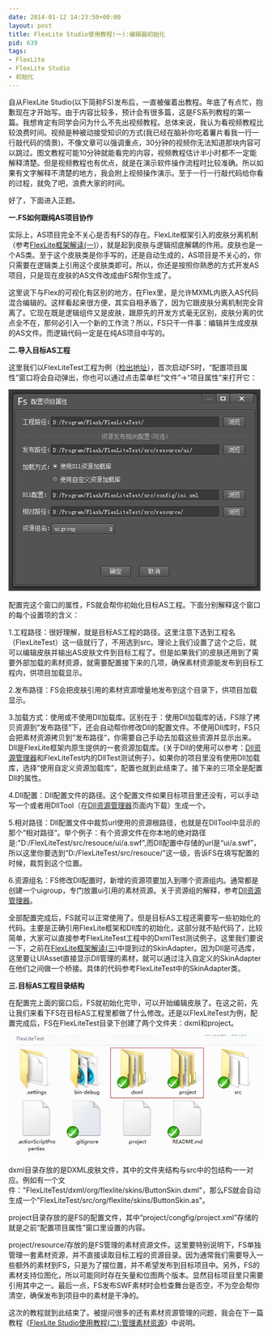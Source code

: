 ```yaml
---
date: 2014-01-12 14:23:50+00:00
layout: post
title: FlexLite Studio使用教程(一):编辑器初始化
pid: 639
tags:
- FlexLite
- FlexLite Studio
- 初始化
---
```


自从FlexLite Studio(以下简称FS)发布后，一直被催着出教程。年底了有点忙，抱歉现在才开始写。由于内容比较多，预计会有很多篇，这是FS系列教程的第一篇。我想肯定有同学会问为什么不先出视频教程。总体来说，我认为看视频教程比较浪费时间。视频是种被动接受知识的方式(我已经在脑补你吃着薯片看我一行一行敲代码的情景)，不像文章可以强调重点，30分钟的视频你无法知道那块内容可以跳过。图文教程可能10分钟就能看完的内容，视频教程估计半小时都不一定能解释清楚。但是视频教程也有优点，就是在演示软件操作流程时比较准确。所以如果有文字解释不清楚的地方，我会附上视频操作演示。至于一行一行敲代码给你看的过程，就免了吧，浪费大家的时间。

好了，下面进入正题。

**一.FS如何跟纯AS项目协作**

实际上，AS项目完全不关心是否有FS的存在。FlexLite框架引入的皮肤分离机制（参考[FlexLite框架解读(一)](http://blog.domlib.com/articles/407.html)），就是起到皮肤与逻辑彻底解耦的作用。皮肤也是一个AS类。至于这个皮肤类是你手写的，还是自动生成的，AS项目是不关心的，你只需要在逻辑类上引用这个皮肤类即可。所以，你还是按照你熟悉的方式开发AS项目，只是现在皮肤的AS文件改成由FS帮你生成了。

这里说下与Flex的可视化有区别的地方，在Flex里，是允许MXML内嵌入AS代码混合编辑的。这样看起来很方便，其实自相矛盾了，因为它跟皮肤分离机制完全背离了。它现在既是逻辑组件又是皮肤，跟原先的开发方式毫无区别，皮肤分离的优点全不在，那何必引入一个新的工作流？所以，FS只干一件事：编辑并生成皮肤的AS文件。而逻辑代码一定是在纯AS项目中写的。

**二.导入目标AS工程**

这里我们以FlexLiteTest工程为例（[检出地址](http://wiki.flexlite.org/index.php?doc-view-61)），首次启动FS时，“配置项目属性”窗口将会自动弹出，你也可以通过点击菜单栏“文件”->“项目属性”来打开它：

[![配置项目属性](/uploads/2014/01/FS_project.png)](/uploads/2014/01/FS_project.png)



配置完这个窗口的属性，FS就会帮你初始化目标AS工程。下面分别解释这个窗口的每个设置项的含义：

1.工程路径：很好理解，就是目标AS工程的路径。这里注意下选到工程名（FlexLiteTest）这一级就行了，不用选到src。理论上我们设置了这个之后，就可以编辑皮肤并输出AS皮肤文件到目标工程了。但是如果我们的皮肤还用到了需要外部加载的素材资源，就需要配置接下来的几项，确保素材资源能发布到目标工程内，供项目加载显示。

2.发布路径：FS会把皮肤引用的素材资源增量地发布到这个目录下，供项目加载显示。

3.加载方式：使用或不使用Dll加载库。区别在于：使用Dll加载库的话，FS除了拷贝资源到“发布路径”下，还会自动帮你修改Dll的配置文件。不使用Dll库时，FS只会把素材资源拷贝到“发布路径”，你需要自己手动去加载这些资源并显示出来。Dll是FlexLite框架内原生提供的一套资源加载库。(关于Dll的使用可以参考：[Dll资源管理器](http://wiki.flexlite.org/index.php?doc-view-63)和FlexLiteTest内的DllTest测试例子）。如果你的项目里没有使用Dll加载库，选择“使用自定义资源加载库”，配置也就到此结束了。接下来的三项全是配置Dll的属性。

4.Dll配置：Dll配置文件的路径。这个配置文件如果目标项目里还没有，可以手动写一个或者用DllTool（在[Dll资源管理器](http://wiki.flexlite.org/index.php?doc-view-63)页面内下载）生成一个。

5.相对路径：Dll配置文件中裁剪url使用的资源根路径，也就是在DllTool中显示的那个“相对路径”。举个例子：有个资源文件在你本地的绝对路径是:"D:/FlexLiteTest/src/resouce/ui/a.swf",而Dll配置中存储的url是“ui/a.swf”，所以这里你要选到“D:/FlexLiteTest/src/resouce/”这一级，告诉FS在填写配置的时候，裁剪到这个位置。

6.资源组名：FS修改Dll配置时，新增的资源项要加入到哪个资源组内。通常都是创建一个uigroup，专门放置ui引用的素材资源。关于资源组的解释，参考[Dll资源管理器](http://wiki.flexlite.org/index.php?doc-view-63)。

全部配置完成后，FS就可以正常使用了。但是目标AS工程还需要写一些初始化的代码。主要是正确引用FlexLite框架和Dll库的初始化，这部分就不贴代码了，比较简单，大家可以直接参考FlexLiteTest工程中的DxmlTest测试例子。这里我们要说一下，之前在[FlexLite框架解读(三)](http://blog.domlib.com/articles/433.html)中提到过的SkinAdapter。因为Dll是可选库，这里要让UIAsset直接显示Dll管理的素材，就可以通过注入自定义的SkinAdapter在他们之间做一个桥接。具体的代码参考FlexLiteTest中的SkinAdapter类。

**三.目标AS工程目录结构**

在配置完上面的窗口后，FS就初始化完毕，可以开始编辑皮肤了。在这之前，先让我们来看下FS在目标AS工程里都做了什么修改。还是以FlexLiteTest为例，配置完成后，FS在FlexLiteTest目录下创建了两个文件夹：dxml和project。

[![FS_folder](/uploads/2014/01/FS_folder.jpg)](/uploads/2014/01/FS_folder.jpg)



dxml目录存放的是DXML皮肤文件，其中的文件夹结构与src中的包结构一一对应。例如有一个文件："FlexLiteTest/dxml/org/flexlite/skins/ButtonSkin.dxml"，那么FS就会自动生成一个"FlexLiteTest/src/org/flexlite/skins/ButtonSkin.as"。

project目录存放的是FS的配置文件，其中“project/congfig/project.xml”存储的就是之前“配置项目属性”窗口里设置的内容。

project/resource/存放的是FS管理的素材资源文件。这里要特别说明下，FS单独管理一套素材资源，并不直接读取目标工程的资源目录。因为通常我们需要导入一些额外的素材到FS，只是为了摆位置，并不希望发布到目标项目中。另外，FS的素材支持位图化，所以可能同时存在矢量和位图两个版本。显然目标项目里只需要引用其中之一。最后一点，FS发布SWF素材时会检查舞台是否空，不为空会帮你清空，确保发布到项目中的素材是干净的。

这次的教程就到此结束了。被提问很多的还有素材资源管理的问题，我会在下一篇教程《[FlexLite Studio使用教程(二):管理素材资源](http://blog.domlib.com/articles/650.html)》中说明。




